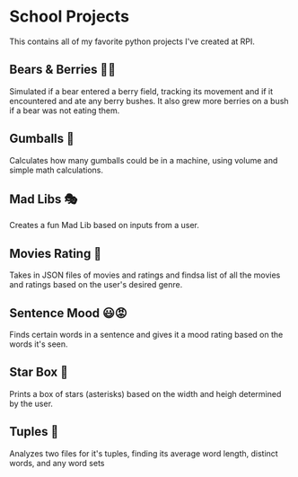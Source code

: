 # School Projects
This contains all of my favorite python projects I've created at RPI.
## Bears & Berries 🐻🍓
Simulated if a bear entered a berry field, tracking its movement and if it encountered and ate any berry bushes. It also grew more berries on a bush if a bear was not eating them. 
## Gumballs 🍬
Calculates how many gumballs could be in a machine, using volume and simple math calculations.
## Mad Libs 🎭
Creates a fun Mad Lib based on inputs from a user. 
## Movies Rating 🎫
Takes in JSON files of movies and ratings and findsa list of all the movies and ratings based on the user's desired genre. 
## Sentence Mood 😃😡
Finds certain words in a sentence and gives it a mood rating based on the words it's seen. 
## Star Box 🌟
Prints a box of stars (asterisks) based on the width and heigh determined by the user. 
## Tuples 📝
Analyzes two files for it's tuples, finding its average word length, distinct words, and any word sets

